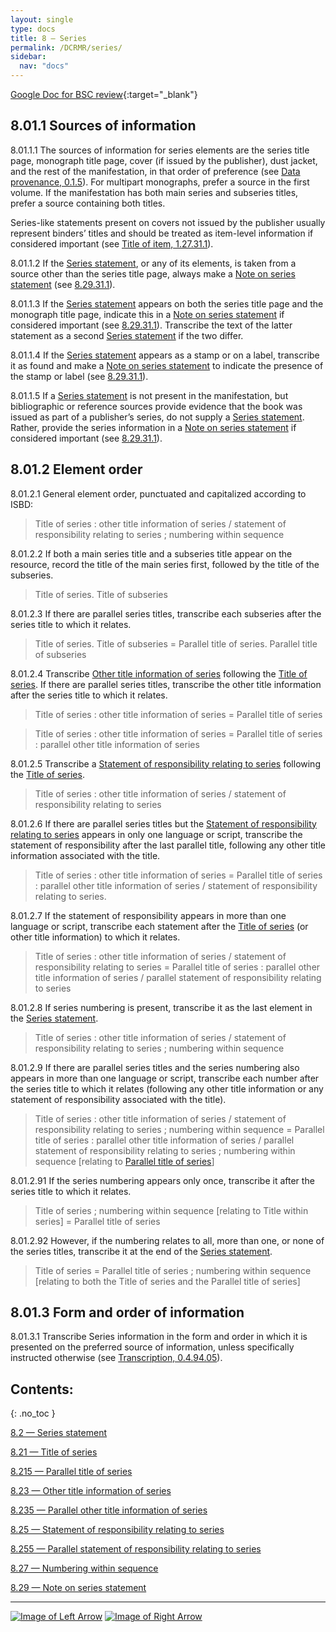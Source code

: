 ```yaml
---
layout: single
type: docs
title: 8 — Series
permalink: /DCRMR/series/
sidebar:
  nav: "docs"
---
```


[Google Doc for BSC review](https://docs.google.com/document/d/1GNT6iIodIi-6CqDH4tk8Sbc8WknSdAWUfkqJGzoMois/edit?usp=sharing){:target="_blank"}

## 8.01.1 Sources of information 

<a name="8.01.1.1">8.01.1.1</a> The sources of information for series elements are the series title page, monograph title page, cover (if issued by the publisher), dust jacket, and the rest of the manifestation, in that order of preference (see [Data provenance, 0.1.5](/DCRMR/general-rules/Data-provenance/#015-sources-of-information)). For multipart monographs, prefer a source in the first volume. If the manifestation has both main series and subseries titles, prefer a source containing both titles. 

Series-like statements present on covers not issued by the publisher usually represent binders’ titles and should be treated as item-level information if considered important (see [Title of item, 1.27.31.1](/DCRMR/title/Title-of-item/#1.27.31.1)).

<a name="8.01.1.2">8.01.1.2</a> If the [Series statement](/DCRMR/series/Series-statement/), or any of its elements, is taken from a source other than the series title page, always make a [Note on series statement](/DCRMR/series/Note-on-series-statement/) (see [8.29.31.1](/DCRMR/series/Note-on-series-statement/#8.29.31.1)).

<a name="8.01.1.3">8.01.1.3</a> If the [Series statement](/DCRMR/series/Series-statement/) appears on both the series title page and the monograph title page, indicate this in a [Note on series statement](/DCRMR/series/Note-on-series-statement/) if considered important (see [8.29.31.1](/DCRMR/series/Note-on-series-statement/#8.29.31.1)). Transcribe the text of the latter statement as a second [Series statement](/DCRMR/series/Series-statement/) if the two differ. 

<a name="8.01.1.4">8.01.1.4</a> If the [Series statement](/DCRMR/series/Series-statement/) appears as a stamp or on a label, transcribe it as found and make a [Note on series statement](/DCRMR/series/Note-on-series-statement/) to indicate the presence of the stamp or label (see [8.29.31.1](/DCRMR/series/Note-on-series-statement/#8.29.31.1)).

<a name="8.01.1.5">8.01.1.5</a> If a [Series statement](/DCRMR/series/Series-statement/) is not present in the manifestation, but bibliographic or reference sources provide evidence that the book was issued as part of a publisher’s series, do not supply a [Series statement](/DCRMR/series/Series-statement/). Rather, provide the series information in a [Note on series statement](/DCRMR/series/Note-on-series-statement/) if considered important (see [8.29.31.1](/DCRMR/series/Note-on-series-statement/#8.29.31.1)). 

## 8.01.2 Element order

<a name="8.01.2.1">8.01.2.1</a> General element order, punctuated and capitalized according to ISBD:

>Title of series : other title information of series / statement of responsibility relating to series ; numbering within sequence

<a name="8.01.2.2">8.01.2.2</a> If both a main series title and a subseries title appear on the resource, record the title of the main series first, followed by the title of the subseries.

>Title of series. Title of subseries

<a name="8.01.2.3">8.01.2.3</a> If there are parallel series titles, transcribe each subseries after the series title to which it relates.

> Title of series. Title of subseries = Parallel title of series. Parallel title of subseries

<a name="8.01.2.4">8.01.2.4</a> Transcribe [Other title information of series](/DCRMR/series/Other-title-information-of-series/) following the [Title of series](https://bsc.rbms.info/DCRMR/series/Title-of-series/). If there are parallel series titles, transcribe the other title information after the series title to which it relates.

>Title of series : other title information of series = Parallel title of series

>Title of series : other title information of series = Parallel title of series : parallel other title information of series

<a name="8.01.2.5">8.01.2.5</a> Transcribe a [Statement of responsibility relating to series](/DCRMR/series/Statement-of-responsibility-relating-to-series/) following the [Title of series](/DCRMR/series/Title-of-series/).

> Title of series : other title information of series / statement of responsibility relating to series

<a name="8.01.2.6">8.01.2.6</a> If there are parallel series titles but the [Statement of responsibility relating to series](/DCRMR/series/Statement-of-responsibility-relating-to-series/) appears in only one language or script, transcribe the statement of responsibility after the last parallel title, following any other title information associated with the title.

> Title of series : other title information of series = Parallel title of series : parallel other title information of series / statement of responsibility relating to series.

<a name="8.01.2.7">8.01.2.7</a> If the statement of responsibility appears in more than one language or script, transcribe each statement after the [Title of series](/DCRMR/series/Title-of-series/) (or other title information) to which it relates.

> Title of series : other title information of series / statement of responsibility relating to series = Parallel title of series : parallel other title information of series / parallel statement of responsibility relating to series

<a name="8.01.2.8">8.01.2.8</a> If series numbering is present, transcribe it as the last element in the [Series statement](/DCRMR/series/Series-statement/). 

> Title of series : other title information of series / statement of responsibility relating to series ; numbering within sequence

<a name="8.01.2.9">8.01.2.9</a> If there are parallel series titles and the series numbering also appears in more than one language or script, transcribe each number after the series title to which it relates (following any other title information or any statement of responsibility associated with the title).

> Title of series : other title information of series / statement of responsibility relating to series ; numbering within sequence = Parallel title of series : parallel other title information of series / parallel statement of responsibility relating to series ; numbering within sequence [relating to [Parallel title of series](/DCRMR/series/Parallel-title-of-series/)]

<a name="8.01.2.91">8.01.2.91</a> If the series numbering appears only once, transcribe it after the series title to which it relates. 

> Title of series ; numbering within sequence [relating to Title within series] = Parallel title of series

<a name="8.01.2.92">8.01.2.92</a> However, if the numbering relates to all, more than one, or none of the series titles, transcribe it at the end of the [Series statement](/DCRMR/series/Series-statement/).

> Title of series = Parallel title of series ; numbering within sequence [relating to both the Title of series and the Parallel title of series]

## 8.01.3 Form and order of information 

<a name="8.01.3.1">8.01.3.1</a> Transcribe Series information in the form and order in which it is presented on the preferred source of information, unless specifically instructed otherwise (see [Transcription, 0.4.94.05](/DCRMR/general-rules/Transcription/#0.4.94.05)).

## Contents:
{: .no_toc }

[8.2 — Series statement](/DCRMR/series/Series-statement/)

[8.21 — Title of series](/DCRMR/series/Title-of-series/)

[8.215 — Parallel title of series](/DCRMR/series/Parallel-title-of-series/)

[8.23 — Other title information of series](/DCRMR/series/Other-title-information-of-series/)

[8.235 — Parallel other title information of series](/DCRMR/series/Parallel-other-title-information-of-series/)

[8.25 — Statement of responsibility relating to series](/DCRMR/series/Statement-of-responsibility-relating-to-series/)

[8.255 — Parallel statement of responsibility relating to series](/DCRMR/series/Parallel-statement-of-responsibility-relating-to-series/)

[8.27 — Numbering within sequence](/DCRMR/series/Numbering-within-sequence/)

[8.29 — Note on series statement](/DCRMR/series/Note-on-series-statement/)

---

[![Image of Left Arrow](https://rbms-bsc.github.io/DCRMR/assets/pictures/navigation/Arrow_Left.png "7.21 — Numbering of sequence")](/DCRMR/numbering-of-serials/Numbering-of-sequence/) [![Image of Right Arrow](https://rbms-bsc.github.io/DCRMR/assets/pictures/navigation/Arrow_Right.png "8 — Series statement")](/DCRMR/series/Series-statement/)
